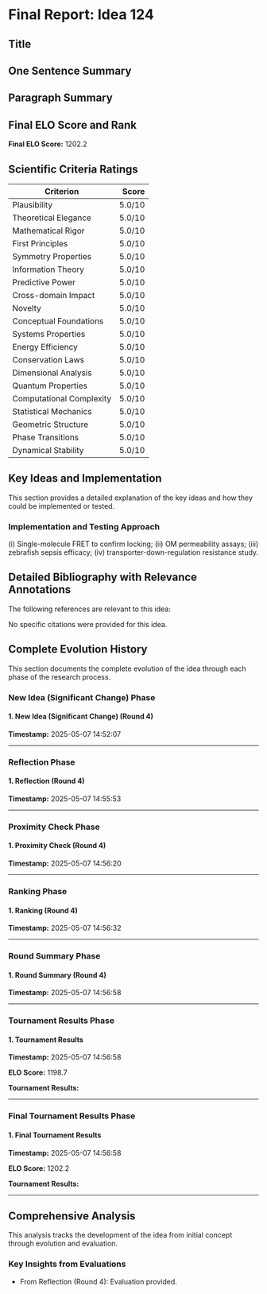 # Final Report: Idea 124

## Title



## One Sentence Summary



## Paragraph Summary



## Final ELO Score and Rank

**Final ELO Score:** 1202.2

## Scientific Criteria Ratings

| Criterion | Score |
|---|---:|
| Plausibility | 5.0/10 |
| Theoretical Elegance | 5.0/10 |
| Mathematical Rigor | 5.0/10 |
| First Principles | 5.0/10 |
| Symmetry Properties | 5.0/10 |
| Information Theory | 5.0/10 |
| Predictive Power | 5.0/10 |
| Cross-domain Impact | 5.0/10 |
| Novelty | 5.0/10 |
| Conceptual Foundations | 5.0/10 |
| Systems Properties | 5.0/10 |
| Energy Efficiency | 5.0/10 |
| Conservation Laws | 5.0/10 |
| Dimensional Analysis | 5.0/10 |
| Quantum Properties | 5.0/10 |
| Computational Complexity | 5.0/10 |
| Statistical Mechanics | 5.0/10 |
| Geometric Structure | 5.0/10 |
| Phase Transitions | 5.0/10 |
| Dynamical Stability | 5.0/10 |

## Key Ideas and Implementation

This section provides a detailed explanation of the key ideas and how they could be implemented or tested.

### Implementation and Testing Approach

(i) Single-molecule FRET to confirm locking; (ii) OM permeability assays; (iii) zebrafish sepsis efficacy; (iv) transporter-down-regulation resistance study.


## Detailed Bibliography with Relevance Annotations

The following references are relevant to this idea:

No specific citations were provided for this idea.

## Complete Evolution History

This section documents the complete evolution of the idea through each phase of the research process.

### New Idea (Significant Change) Phase

#### 1. New Idea (Significant Change) (Round 4)
**Timestamp:** 2025-05-07 14:52:07



---

### Reflection Phase

#### 1. Reflection (Round 4)
**Timestamp:** 2025-05-07 14:55:53



---

### Proximity Check Phase

#### 1. Proximity Check (Round 4)
**Timestamp:** 2025-05-07 14:56:20



---

### Ranking Phase

#### 1. Ranking (Round 4)
**Timestamp:** 2025-05-07 14:56:32



---

### Round Summary Phase

#### 1. Round Summary (Round 4)
**Timestamp:** 2025-05-07 14:56:58



---

### Tournament Results Phase

#### 1. Tournament Results
**Timestamp:** 2025-05-07 14:56:58

**ELO Score:** 1198.7

**Tournament Results:**



---

### Final Tournament Results Phase

#### 1. Final Tournament Results
**Timestamp:** 2025-05-07 14:56:58

**ELO Score:** 1202.2

**Tournament Results:**



---

## Comprehensive Analysis

This analysis tracks the development of the idea from initial concept through evolution and evaluation.

### Key Insights from Evaluations

- From Reflection (Round 4): Evaluation provided.
